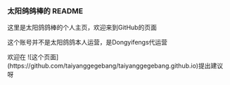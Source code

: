 ### 太阳鸽鸽棒的 README

<p>这里是太阳鸽鸽棒的个人主页，欢迎来到GitHub的页面</p>
<p>这个账号并不是太阳鸽鸽本人运营，是Dongyifengs代运营</p>
<p>欢迎在 ![这个页面](https://github.com/taiyanggegebang/taiyanggegebang.github.io)提出建议呀</p>
